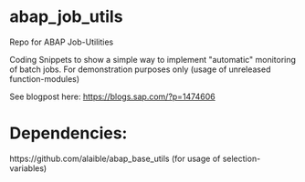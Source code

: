 # abap_job_utils
Repo for ABAP Job-Utilities

Coding Snippets to show a simple way to implement "automatic" monitoring of batch jobs.
For demonstration purposes only (usage of unreleased function-modules)

See blogpost here: https://blogs.sap.com/?p=1474606

<h1>
  Dependencies:  
</h1>
https://github.com/alaible/abap_base_utils (for usage of selection-variables)
